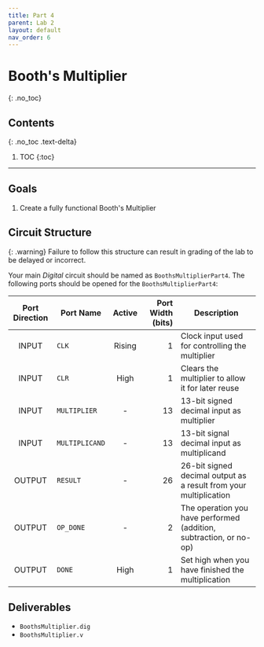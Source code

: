 ```yaml
---
title: Part 4
parent: Lab 2
layout: default
nav_order: 6
---
```


# Booth's Multiplier
{: .no_toc}

## Contents
{: .no_toc .text-delta}

1. TOC
{:toc}

---

## Goals

1. Create a fully functional Booth's Multiplier

## Circuit Structure

{: .warning}
Failure to follow this structure can result in grading of the lab to be delayed or incorrect.

Your main *Digital* circuit should be named as `BoothsMultiplierPart4`.
The following ports should be opened for the `BoothsMultiplierPart4`:

| Port Direction | Port Name       | Active | Port Width (bits) | Description                                                             |
|:--------------:|-----------------|:------:|------------------:|-------------------------------------------------------------------------|
|      INPUT     | `CLK`           | Rising |                 1 | Clock input used for controlling the multiplier                         |
|      INPUT     | `CLR`           |  High  |                 1 | Clears the multiplier to allow it for later reuse                       |
|      INPUT     | `MULTIPLIER`    |    -   |                13 | 13-bit signed decimal input as multiplier                               |
|      INPUT     | `MULTIPLICAND`  |    -   |                13 | 13-bit signal decimal input as multiplicand                             |
|     OUTPUT     | `RESULT`        |    -   |                26 | 26-bit signed decimal output as a result from your multiplication       |
|     OUTPUT     | `OP_DONE`       |    -   |                 2 | The operation you have performed (addition, subtraction, or no-op)      |
|     OUTPUT     | `DONE`          |  High  |                 1 | Set high when you have finished the multiplication                      |

## Deliverables
- `BoothsMultiplier.dig`
- `BoothsMultiplier.v`
